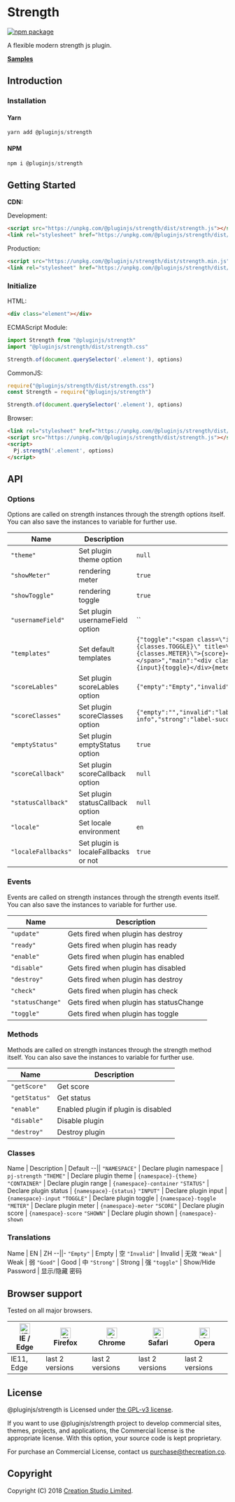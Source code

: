 # Strength

[![npm package](https://img.shields.io/npm/v/@pluginjs/strength.svg)](https://www.npmjs.com/package/@pluginjs/strength)

A flexible modern strength js plugin.

**[Samples](https://codesandbox.io/s/github/pluginjs/pluginjs/tree/master/modules/strength/samples)**

## Introduction

### Installation

#### Yarn

```javascript
yarn add @pluginjs/strength
```

#### NPM

```javascript
npm i @pluginjs/strength
```

## Getting Started

**CDN:**

Development:

```html
<script src="https://unpkg.com/@pluginjs/strength/dist/strength.js"></script>
<link rel="stylesheet" href="https://unpkg.com/@pluginjs/strength/dist/strength.css">
```

Production:

```html
<script src="https://unpkg.com/@pluginjs/strength/dist/strength.min.js"></script>
<link rel="stylesheet" href="https://unpkg.com/@pluginjs/strength/dist/strength.min.css">
```

### Initialize

HTML:

```html
<div class="element"></div>
```

ECMAScript Module:

```javascript
import Strength from "@pluginjs/strength"
import "@pluginjs/strength/dist/strength.css"

Strength.of(document.querySelector('.element'), options)
```

CommonJS:

```javascript
require("@pluginjs/strength/dist/strength.css")
const Strength = require("@pluginjs/strength")

Strength.of(document.querySelector('.element'), options)
```

Browser:

```html
<link rel="stylesheet" href="https://unpkg.com/@pluginjs/strength/dist/strength.css">
<script src="https://unpkg.com/@pluginjs/strength/dist/strength.js"></script>
<script>
  Pj.strength('.element', options)
</script>
```

## API

### Options

Options are called on strength instances through the strength options itself.
You can also save the instances to variable for further use.

Name | Description | Default
--|--|--
`"theme"` | Set plugin theme option | `null`
`"showMeter"` | rendering meter | `true`
`"showToggle"` | rendering toggle | `true`
`"usernameField"` | Set plugin usernameField option | ``
`"templates"` | Set default templates | `{"toggle":"<span class=\"input-group-addon\"><input type=\"checkbox\" class=\"{classes.TOGGLE}\" title=\"{label}\" /></span>","meter":"<div class=\"{classes.METER}\">{score}</div>","score":"<span class=\"label {classes.SCORE}\"></span>","main":"<div class=\"{classes.CONTAINER}\"><div class=\"input-group\">{input}{toggle}</div>{meter}</div>"}`
`"scoreLables"` | Set plugin scoreLables option | `{"empty":"Empty","invalid":"Invalid","weak":"Weak","good":"Good","strong":"Strong"}`
`"scoreClasses"` | Set plugin scoreClasses option | `{"empty":"","invalid":"label-danger","weak":"label-warning","good":"label-info","strong":"label-success"}`
`"emptyStatus"` | Set plugin emptyStatus option | `true`
`"scoreCallback"` | Set plugin scoreCallback option | `null`
`"statusCallback"` | Set plugin statusCallback option | `null`
`"locale"` | Set locale environment | `en`
`"localeFallbacks"` | Set plugin is  localeFallbacks or not | `true`

### Events

Events are called on strength instances through the strength events itself.
You can also save the instances to variable for further use.

Name | Description
--|--
`"update"` | Gets fired when plugin has destroy
`"ready"` | Gets fired when plugin has ready
`"enable"` | Gets fired when plugin has enabled
`"disable"` | Gets fired when plugin has disabled
`"destroy"` | Gets fired when plugin has destroy
`"check"` | Gets fired when plugin has check
`"statusChange"` | Gets fired when plugin has statusChange
`"toggle"` | Gets fired when plugin has toggle

### Methods

Methods are called on strength instances through the strength method itself.
You can also save the instances to variable for further use.

Name | Description
--|--
`"getScore"` | Get score
`"getStatus"` | Get status
`"enable"` | Enabled plugin if plugin is disabled
`"disable"` | Disable plugin
`"destroy"` | Destroy plugin

### Classes

Name | Description | Default
--||
`"NAMESPACE"` | Declare plugin namespace | `pj-strength`
`"THEME"` | Declare plugin theme | `{namespace}-{theme}`
`"CONTAINER"` | Declare plugin range | `{namespace}-container`
`"STATUS"` | Declare plugin status | `{namespace}-{status}`
`"INPUT"` | Declare plugin input | `{namespace}-input`
`"TOGGLE"` | Declare plugin toggle | `{namespace}-toggle`
`"METER"` | Declare plugin meter | `{namespace}-meter`
`"SCORE"` | Declare plugin score | `{namespace}-score`
`"SHOWN"` | Declare plugin shown | `{namespace}-shown`

### Translations

Name | EN | ZH
--||-
`"Empty"` | Empty | 空
`"Invalid"` | Invalid | 无效
`"Weak"` | Weak | 弱
`"Good"` | Good | 中
`"Strong"` | Strong | 强
`"toggle"` | Show/Hide Password | 显示/隐藏 密码

## Browser support

Tested on all major browsers.

| [<img src="https://raw.githubusercontent.com/alrra/browser-logos/master/src/edge/edge_48x48.png" alt="IE / Edge" width="24px" height="24px" />](http://godban.github.io/browsers-support-badges/)</br>IE / Edge | [<img src="https://raw.githubusercontent.com/alrra/browser-logos/master/src/firefox/firefox_48x48.png" alt="Firefox" width="24px" height="24px" />](http://godban.github.io/browsers-support-badges/)</br>Firefox | [<img src="https://raw.githubusercontent.com/alrra/browser-logos/master/src/chrome/chrome_48x48.png" alt="Chrome" width="24px" height="24px" />](http://godban.github.io/browsers-support-badges/)</br>Chrome | [<img src="https://raw.githubusercontent.com/alrra/browser-logos/master/src/safari/safari_48x48.png" alt="Safari" width="24px" height="24px" />](http://godban.github.io/browsers-support-badges/)</br>Safari | [<img src="https://raw.githubusercontent.com/alrra/browser-logos/master/src/opera/opera_48x48.png" alt="Opera" width="24px" height="24px" />](http://godban.github.io/browsers-support-badges/)</br>Opera |
| --------- | --------- | --------- | --------- | --------- |
| IE11, Edge| last 2 versions| last 2 versions| last 2 versions| last 2 versions|

## License

@pluginjs/strength is Licensed under [the GPL-v3 license](LICENSE).

If you want to use @pluginjs/strength project to develop commercial sites, themes, projects, and applications, the Commercial license is the appropriate license. With this option, your source code is kept proprietary.

For purchase an Commercial License, contact us purchase@thecreation.co.

## Copyright

Copyright (C) 2018 [Creation Studio Limited](creationstudio.com).